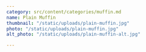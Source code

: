 ```yaml
---
category: src/content/categories/muffin.md
name: Plain Muffin
thumbnail: "/static/uploads/plain-muffin.jpg"
photo: "/static/uploads/plain-muffin.jpg"
alt_photo: "/static/uploads/plain-muffin-alt.jpg"

---
```

